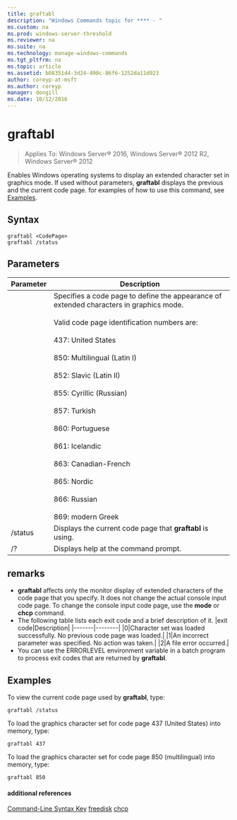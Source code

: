 ```yaml
---
title: graftabl
description: "Windows Commands topic for **** - "
ms.custom: na
ms.prod: windows-server-threshold
ms.reviewer: na
ms.suite: na
ms.technology: manage-windows-commands
ms.tgt_pltfrm: na
ms.topic: article
ms.assetid: b08351d4-3d24-490c-86f6-1252da11d923
author: coreyp-at-msft
ms.author: coreyp
manager: dongill
ms.date: 10/12/2016
---
```

# graftabl

>Applies To: Windows Server&reg; 2016, Windows Server&reg; 2012 R2, Windows Server&reg; 2012

Enables Windows operating systems to display an extended character set in graphics mode. If used without parameters, **graftabl** displays the previous and the current code page.
for examples of how to use this command, see [Examples](#BKMK_examples).
## Syntax
```
graftabl <CodePage>
graftabl /status
```
## Parameters
|Parameter|Description|
|-------|--------|
|<CodePage>|Specifies a code page to define the appearance of extended characters in graphics mode.<br /><br />Valid code page identification numbers are:<br /><br />437: United States<br /><br />850: Multilingual (Latin I)<br /><br />852: Slavic (Latin II)<br /><br />855: Cyrillic (Russian)<br /><br />857: Turkish<br /><br />860: Portuguese<br /><br />861: Icelandic<br /><br />863: Canadian-French<br /><br />865: Nordic<br /><br />866: Russian<br /><br />869: modern Greek|
|/status|Displays the current code page that **graftabl** is using.|
|/?|Displays help at the command prompt.|
## remarks
-   **graftabl** affects only the monitor display of extended characters of the code page that you specify. It does not change the actual console input code page. To change the console input code page, use the **mode** or **chcp** command.
-   The following table lists each exit code and a brief description of it.
    |exit code|Description|
    |-------|--------|
    |0|Character set was loaded successfully. No previous code page was loaded.|
    |1|An incorrect parameter was specified. No action was taken.|
    |2|A file error occurred.|
-   You can use the ERRORLEVEL environment variable in a batch program to process exit codes that are returned by **graftabl**.
## <a name="BKMK_examples"></a>Examples
To view the current code page used by **graftabl**, type:
```
graftabl /status
```
To load the graphics character set for code page 437 (United States) into memory, type:
```
graftabl 437
```
To load the graphics character set for code page 850 (multilingual) into memory, type:
```
graftabl 850
```
#### additional references
[Command-Line Syntax Key](command-line-syntax-key.md)
[freedisk](freedisk.md)
[chcp](chcp.md)
